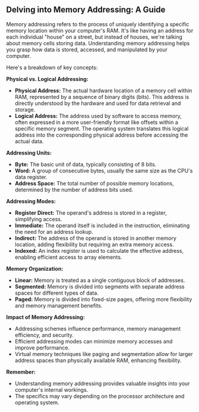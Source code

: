 ## Delving into Memory Addressing: A Guide

Memory addressing refers to the process of uniquely identifying a specific memory location within your computer's RAM. It's like having an address for each individual "house" on a street, but instead of houses, we're talking about memory cells storing data. Understanding memory addressing helps you grasp how data is stored, accessed, and manipulated by your computer.

Here's a breakdown of key concepts:

**Physical vs. Logical Addressing:**

- **Physical Address:** The actual hardware location of a memory cell within RAM, represented by a sequence of binary digits (bits). This address is directly understood by the hardware and used for data retrieval and storage.
- **Logical Address:** The address used by software to access memory, often expressed in a more user-friendly format like offsets within a specific memory segment. The operating system translates this logical address into the corresponding physical address before accessing the actual data.

**Addressing Units:**

- **Byte:** The basic unit of data, typically consisting of 8 bits.
- **Word:** A group of consecutive bytes, usually the same size as the CPU's data register.
- **Address Space:** The total number of possible memory locations, determined by the number of address bits used.

**Addressing Modes:**

- **Register Direct:** The operand's address is stored in a register, simplifying access.
- **Immediate:** The operand itself is included in the instruction, eliminating the need for an address lookup.
- **Indirect:** The address of the operand is stored in another memory location, adding flexibility but requiring an extra memory access.
- **Indexed:** An index register is used to calculate the effective address, enabling efficient access to array elements.

**Memory Organization:**

- **Linear:** Memory is treated as a single contiguous block of addresses.
- **Segmented:** Memory is divided into segments with separate address spaces for different types of data.
- **Paged:** Memory is divided into fixed-size pages, offering more flexibility and memory management benefits.

**Impact of Memory Addressing:**

- Addressing schemes influence performance, memory management efficiency, and security.
- Efficient addressing modes can minimize memory accesses and improve performance.
- Virtual memory techniques like paging and segmentation allow for larger address spaces than physically available RAM, enhancing flexibility.

**Remember:**

- Understanding memory addressing provides valuable insights into your computer's internal workings.
- The specifics may vary depending on the processor architecture and operating system.